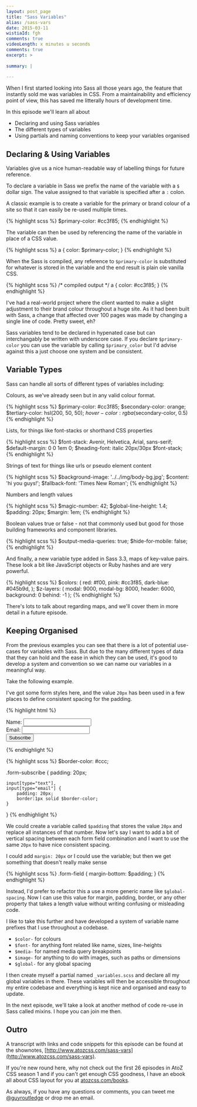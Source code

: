 ```yaml
---
layout: post_page
title: "Sass Variables"
alias: /sass-vars
date: 2015-03-11
wistiaId: fgh
comments: true
videoLength: x minutes u seconds
comments: true
excerpt: >
  
summary: |
  
---
```


When I first started looking into Sass all those years ago, the feature
that instantly sold me was variables in CSS. From a maintainability and
efficiency point of view, this has saved me litterally hours of
development time.

In this episode we'll learn all about

* Declaring and using Sass variables
* The different types of variables
* Using partials and naming conventions to keep your variables organised

## Declaring & Using Variables

Variables give us a nice human-readable way of labelling things for
future reference.

To declare a variable in Sass we prefix the name of the variable with
a `$` dollar sign. The value assigned to that variable is specified
after a `:` colon. 

A classic example is to create a variable for the primary or brand
colour of a site so that it can easily be re-used multiple times.

{% highlight scss %}
$primary-color: #cc3f85;
{% endhighlight %}

The variable can then be used by referencing the name of the variable in
place of a CSS value.

{% highlight scss %}
a {
	color: $primary-color;
}
{% endhighlight %}

When the Sass is compiled, any reference to `$primary-color` is
substituted for whatever is stored in the variable and the end result is
plain ole vanilla CSS.

{% highlight scss %}
/* compiled output */
a {
	color: #cc3f85;
}
{% endhighlight %}

I've had a real-world project where the client wanted to make a slight
adjustment to their brand colour throughout a huge site. As it had been
built with Sass, a change that affected over 100 pages was made by
changing a single line of code. Pretty sweet, eh?

Sass variables tend to be declared in hypenated case but can
interchangably be written with underscore case. If you declare
`$primary-color` you can use the variable by calling `$primary_color`
but I'd advise against this a just choose one system and be consistent. 

## Variable Types

Sass can handle all sorts of different types of variables including:

Colours, as we've already seen but in any valid colour format.

{% highlight scss %}
$primary-color: #cc3f85;
$secondary-color: orange;
$tertiary-color: hsl(200, 50, 50);
$hover-color: rgba($secondary-color, 0.5)
{% endhighlight %}

Lists, for things like font-stacks or shorthand CSS properties

{% highlight scss %}
$font-stack: Avenir, Helvetica, Arial, sans-serif;
$default-margin: 0 0 1em 0;
$heading-font: italic 20px/30px $font-stack;
{% endhighlight %}

Strings of text for things like urls or pseudo element content

{% highlight scss %}
$background-image: '../../img/body-bg.jpg';
$content: 'hi you guys!';
$fallback-font: 'Times New Roman';
{% endhighlight %}

Numbers and length values

{% highlight scss %}
$magic-number: 42;
$global-line-height: 1.4;
$padding: 20px;
$margin: 1em;
{% endhighlight %}

Boolean values true or false - not that commonly used but good for those
building frameworks and component libraries.

{% highlight scss %}
$output-media-queries: true;
$hide-for-mobile: false;
{% endhighlight %}

And finally, a new variable type added in Sass 3.3, maps of key-value
pairs. These look a bit like JavaScript objects or Ruby hashes and are
very powerful.

{% highlight scss %}
$colors: (
	red: #f00,
	pink: #cc3f85,
	dark-blue: #045b9d,
);
$z-layers: (
	modal: 9000,
	modal-bg: 8000,
	header: 6000,
	background: 0
	behind: -1
);
{% endhighlight %}

There's lots to talk about regarding maps, and we'll cover them in more
detail in a future episode.

## Keeping Organised

From the previous examples you can see that there is a lot of potential
use-cases for variables with Sass. But due to the many different types
of data that they can hold and the ease in which they can be used, it's
good to develop a system and convention so we can name our variables in
a meaningful way.

Take the following example.

I've got some form styles here, and the value `20px` has been used in
a few places to define consistent spacing for the padding.

{% highlight html %}
<form class="form-subscribe">
	<div class="form-field">
		<label for="name">Name:</label>
		<input type="text" id="name">
	</div>
	<div class="form-field">
		<label for="email">Email:</label>
		<input type="text" id="email">
	</div>
	<input type="submit" value="Subscribe">
</form>
{% endhighlight %}

{% highlight scss %}
$border-color: #ccc;

.form-subscribe {
	padding: 20px;

	input[type="text"],
	input[type="email"] {
		padding: 20px;
		border:1px solid $border-color;
	}
}
{% endhighlight %}

We could create a variable called `$padding` that stores the value
`20px` and replace all instances of that number. Now let's say I want to
add a bit of vertical spacing between each form field combination and
I want to use the same `20px` to have nice consistent spacing.

I could add `margin: 20px` or I could use the variable; but then we get
something that doesn't really make sense

{% highlight scss %}
.form-field {
	margin-bottom: $padding;
}
{% endhighlight %}

Instead, I'd prefer to refactor this a use a more generic name like
`$global-spacing`. Now I can use this value for margin, padding, border,
or any other property that takes a length value without writing
confusing or misleading code.

I like to take this further and have developed a system of variable name
prefixes that I use throughout a codebase.

* `$color-` for colours
* `$font-` for anything font related like name, sizes, line-heights
* `$media-` for named media query breakpoints
* `$image-` for anything to do with images, such as paths or dimensions
* `$global-` for any global spacing 

I then create myself a partial named `_variables.scss` and declare all
my global variables in there. These variables will then be accessible
throughout my entire codebase and everything is kept nice and organised
and easy to update.

In the next episode, we'll take a look at another method of code re-use
in Sass called mixins. I hope you can join me then.


## Outro

A transcript with links and code snippets for this episode can be found
at the shownotes,
[http://www.atozcss.com/sass-vars](http://www.atozcss.com/sass-vars).

If you're new round here, why not check out the first 26 episodes in
AtoZ CSS season 1 and if you can't get enough CSS goodness, I have an
ebook all about CSS layout for you at
[atozcss.com/books](http://www.atozcss.com/books).

As always, if you have any questions or comments, you can tweet me
[@guyroutledge](http://www.twitter.com/guyroutledge) or drop me an email.

